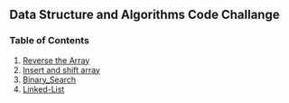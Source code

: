 ## Data Structure and Algorithms Code Challange

### Table of Contents
1. [Reverse the Array](code401challenges/README.md)
2. [Insert and shift array](code401challenges/README.md)
3. [Binary_Search](code401challenges/README.md)
4. [Linked-List](code401challenges/README.md)
    

